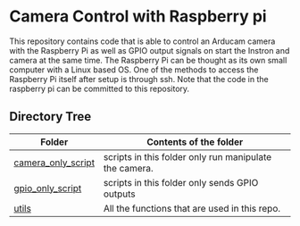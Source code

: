 # Camera Control with Raspberry pi
This repository contains code that is able to control an Arducam camera with the Raspberry Pi as well as GPIO output signals on start the Instron and camera at the same time. The Raspberry Pi can be thought as its own small computer with a Linux based OS. One of the methods to access the Raspberry Pi itself after setup is through ssh. Note that the code in the raspberry pi can be committed to this repository. 
## Directory Tree

| Folder| Contents of the folder|
|-------|--------|
|[camera_only_script](camera_only_script)| scripts in this folder only run manipulate the camera.|
|[gpio_only_script](gpio_only_script)| scripts in this folder only sends GPIO outputs |
|[utils](utils) | All the functions that are used in this repo. | 


